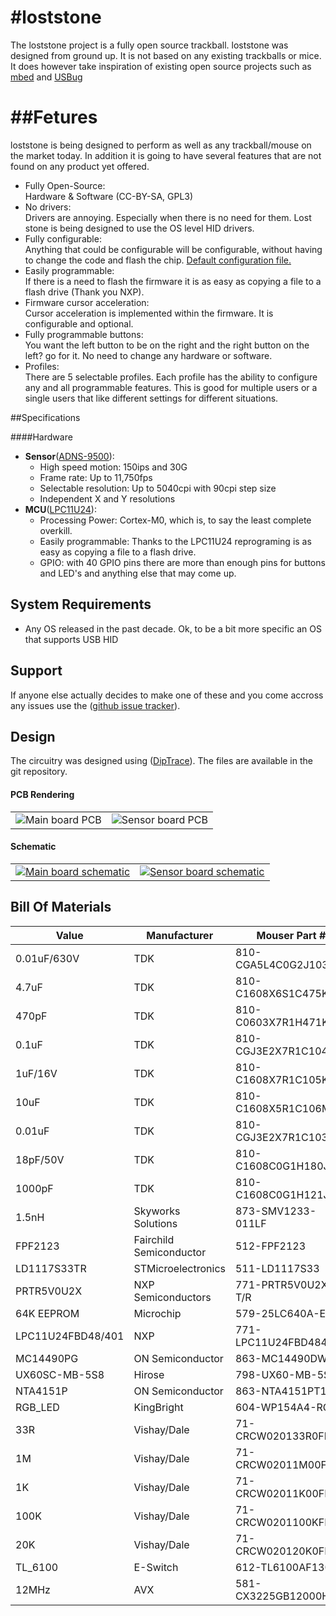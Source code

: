 #loststone
=========

The loststone project is a fully open source trackball. loststone was designed
from ground up. It is not based on any existing trackballs or mice. It does however take
inspiration of existing open source projects such as [mbed](http://mbed.org) and
[USBug](http://squonk42.github.com/USBug/)

##Fetures
=========

loststone is being designed to perform as well as any trackball/mouse on the
market today. In addition it is going to have several features that are not found
on any product yet offered.

   * Fully Open-Source:<br>
     Hardware & Software (CC-BY-SA, GPL3)
   * No drivers:<br>
     Drivers are annoying. Especially when there is no need for them. Lost stone
     is being designed to use the OS level HID drivers.
   * Fully configurable:<br>
     Anything that could be configurable will be configurable, without having
     to change the code and flash the chip. [Default configuration file.](https://github.com/Majoros/loststone/blob/master/config/loststone.cfg)
   * Easily programmable:<br>
     If there is a need to flash the firmware it is as easy as copying a file to
     a flash drive (Thank you NXP).
   * Firmware cursor acceleration:<br>
     Cursor acceleration is implemented within the firmware. It is configurable and optional.
   * Fully programmable buttons:<br>
     You want the left button to be on the right and the right button on the
     left? go for it. No need to change any hardware or software.
   * Profiles:<br>
     There are 5 selectable profiles. Each profile has the ability to configure
     any and all programmable features. This is good for multiple users or a
     single users that like different settings for different situations.

##Specifications

####Hardware

   * **Sensor**([ADNS-9500](http://www.pixart.com.tw/product_data_table.asp?ToPage=1&productclassify_id=1&productclassify2_id=3)):
     * High speed motion: 150ips and 30G
     * Frame rate: Up to 11,750fps
     * Selectable resolution: Up to 5040cpi with 90cpi step size
     * Independent X and Y resolutions
   * **MCU**([LPC11U24](http://www.nxp.com/products/microcontrollers/cortex_m0_m0/LPC11U24FBD48.html)):
     * Processing Power: Cortex-M0, which is, to say the least complete overkill.
     * Easily programmable: Thanks to the LPC11U24 reprograming is as easy as
       copying a file to a flash drive.
     * GPIO: with 40 GPIO pins there are more than enough pins for buttons and
       LED's and anything else that may come up.

## System Requirements

   * Any OS released in the past decade.
     Ok, to be a bit more specific an OS that supports USB HID

## Support

If anyone else actually decides to make one of these and you come accross any issues use the ([github issue
tracker](https://github.com/Majoros/loststone/issues)).

## Design

The circuitry was designed using ([DipTrace](http://www.diptrace.com/)). The files are available in the git repository.

#### PCB Rendering

<table>
  <tr>
    <td>
        <img alt="Main board PCB" src="https://raw.github.com/Majoros/loststone/master/images/main_board_top.png"
    </td>
    <td>
        <img alt="Sensor board PCB" src="https://raw.github.com/Majoros/loststone/master/images/sensor_board_top.png" >
    </td>
  </tr>
</table>

#### Schematic

<table>
  <tr>
    <td>
        <a href="https://github.com/Majoros/loststone/raw/master/docs/main_board_schematic.pdf" >
        <img alt="Main board schematic" src="https://raw.github.com/Majoros/loststone/master/images/main_board_schematic.png" >
        </a>
    </td>
    <td>
        <a href="https://github.com/Majoros/loststone/raw/master/docs/sensor_board_schematic.pdf" >
        <img alt="Sensor board schematic" src="https://raw.github.com/Majoros/loststone/master/images/sensor_board_schimatic.png" >
        </a>
    </td>
  </tr>
</table>

## Bill Of Materials

| Value |  Manufacturer |   Mouser Part # |  Quantity |
| -------------------- | ----------------------- | -------------------- | --- | 
| 0.01uF/630V | TDK | 810-CGA5L4C0G2J103J | 1
| 4.7uF |   TDK | 810-C1608X6S1C475K  | 2
| 470pF |   TDK | 810-C0603X7R1H471K  | 1
| 0.1uF |   TDK | 810-CGJ3E2X7R1C104K | 9
| 1uF/16V | TDK | 810-C1608X7R1C105K  | 1
| 10uF |    TDK | 810-C1608X5R1C106M  | 3
| 0.01uF |  TDK | 810-CGJ3E2X7R1C103K | 2
| 18pF/50V |    TDK | 810-C1608C0G1H180J  | 2
| 1000pF |  TDK | 810-C1608C0G1H121J  | 2
| 1.5nH |   Skyworks Solutions  | 873-SMV1233-011LF   | 4
| FPF2123 | Fairchild Semiconductor | 512-FPF2123 | 1
| LD1117S33TR | STMicroelectronics  | 511-LD1117S33   | 1
| PRTR5V0U2X |  NXP Semiconductors  | 771-PRTR5V0U2X-T/R  | 1
| 64K EEPROM |  Microchip   | 579-25LC640A-E/SN   | 1
| LPC11U24FBD48/401 |   NXP | 771-LPC11U24FBD48401    | 1
| MC14490PG |   ON Semiconductor    | 863-MC14490DWG  | 2
| UX60SC-MB-5S8 |   Hirose  | 798-UX60-MB-5S8 | 1
| NTA4151P |    ON Semiconductor    | 863-NTA4151PT1G | 1
| RGB_LED | KingBright  | 604-WP154A4-RGB | 1
| 33R | Vishay/Dale | 71-CRCW020133R0FNED | 5
| 1M |  Vishay/Dale | 71-CRCW02011M00FKED | 1
| 1K |  Vishay/Dale | 71-CRCW02011K00FNED | 2
| 100K |    Vishay/Dale | 71-CRCW0201100KFKED | 1
| 20K | Vishay/Dale | 71-CRCW020120K0FKED | 1
| TL_6100 | E-Switch    | 612-TL6100AF130QP   | 2
| 12MHz |   AVX | 581-CX3225GB12000HE | 1

